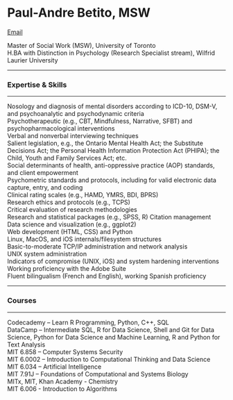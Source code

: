 # Paul-Andre Betito, MSW

[Email](mailto:paulandreb@tutanota.com)

Master of Social Work (MSW), University of Toronto<br>
H.BA with Distinction in Psychology (Research Specialist stream), Wilfrid Laurier University  

***
### Expertise & Skills
***

Nosology and diagnosis of mental disorders according to ICD-10, DSM-V, and psychoanalytic and psychodynamic criteria  
Psychotherapeutic (e.g., CBT, Mindfulness, Narrative, SFBT) and psychopharmacological interventions  
Verbal and nonverbal interviewing techniques  
Salient legislation, e.g., the Ontario Mental Health Act; the Substitute Decisions Act; the Personal Health Information Protection Act (PHIPA); the Child, Youth and Family Services Act; etc.  
Social determinants of health, anti-oppressive practice (AOP) standards, and client empowerment   
Psychometric standards and protocols, including for valid electronic data capture, entry, and coding  
Clinical rating scales (e.g., HAMD, YMRS, BDI, BPRS)  
Research ethics and protocols (e.g., TCPS)  
Critical evaluation of research methodologies  
Research and statistical packages (e.g., SPSS, R)
Citation management  
Data science and visualization (e.g., ggplot2)  
Web development (HTML, CSS) and Python  
Linux, MacOS, and iOS internals/filesystem structures  
Basic-to-moderate TCP/IP administration and network analysis  
UNIX system administration  
Indicators of compromise (UNIX, iOS) and system hardening interventions  
Working proficiency with the Adobe Suite  
Fluent bilingualism (French and English), working Spanish proficiency   

***
### Courses
***

Codecademy – Learn R Programming, Python, C++, SQL  
DataCamp – Intermediate SQL, R for Data Science, Shell and Git for Data Science, Python for Data Science and Machine Learning, R and Python for Text Analysis  
MIT 6.858 – Computer Systems Security  
MIT 6.0002 – Introduction to Computational Thinking and Data Science  
MIT 6.034 – Artificial Intelligence  
MIT 7.91J – Foundations of Computational and Systems Biology  
MITx, MIT, Khan Academy - Chemistry  
MIT 6.006 - Introduction to Algorithms 
